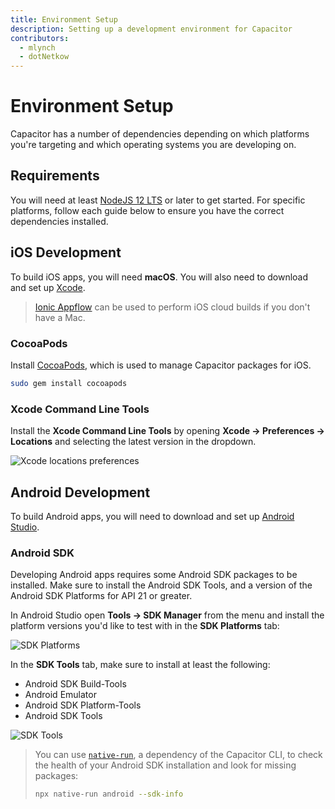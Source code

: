 ```yaml
---
title: Environment Setup
description: Setting up a development environment for Capacitor
contributors:
  - mlynch
  - dotNetkow
---
```


# Environment Setup

Capacitor has a number of dependencies depending on which platforms you're targeting and which operating systems you are developing on.

## Requirements

You will need at least [NodeJS 12 LTS](https://nodejs.org) or later to get started. For specific platforms, follow each guide below to ensure you have the correct dependencies installed.

## iOS Development

To build iOS apps, you will need **macOS**. You will also need to download and set up [Xcode](https://developer.apple.com/xcode/).

> [Ionic Appflow](http://ionicframework.com/appflow) can be used to perform iOS cloud builds if you don't have a Mac.

### CocoaPods

Install [CocoaPods](https://cocoapods.org/), which is used to manage Capacitor packages for iOS.

```bash
sudo gem install cocoapods
```

### Xcode Command Line Tools

Install the **Xcode Command Line Tools** by opening **Xcode -> Preferences -> Locations** and selecting the latest version in the dropdown.

![Xcode locations preferences](/assets/img/docs/ios/xcode-preferences-location.png)

## Android Development

To build Android apps, you will need to download and set up [Android Studio](https://developer.android.com/studio/index.html).

### Android SDK

Developing Android apps requires some Android SDK packages to be installed. Make sure to install the Android SDK Tools, and a version of the Android SDK Platforms for API 21 or greater.

In Android Studio open **Tools -> SDK Manager** from the menu and install the platform versions you'd like to test with in the **SDK Platforms** tab:

![SDK Platforms](/assets/img/docs/android/sdk-platforms.png)

In the **SDK Tools** tab, make sure to install at least the following:

- Android SDK Build-Tools
- Android Emulator
- Android SDK Platform-Tools
- Android SDK Tools

![SDK Tools](/assets/img/docs/android/sdk-tools.png)

> You can use [`native-run`](https://github.com/ionic-team/native-run), a dependency of the Capacitor CLI, to check the health of your Android SDK installation and look for missing packages:
>
> ```bash
> npx native-run android --sdk-info
> ```
